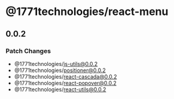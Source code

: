 # @1771technologies/react-menu

## 0.0.2

### Patch Changes

- @1771technologies/js-utils@0.0.2
- @1771technologies/positioner@0.0.2
- @1771technologies/react-cascada@0.0.2
- @1771technologies/react-popover@0.0.2
- @1771technologies/react-utils@0.0.2
